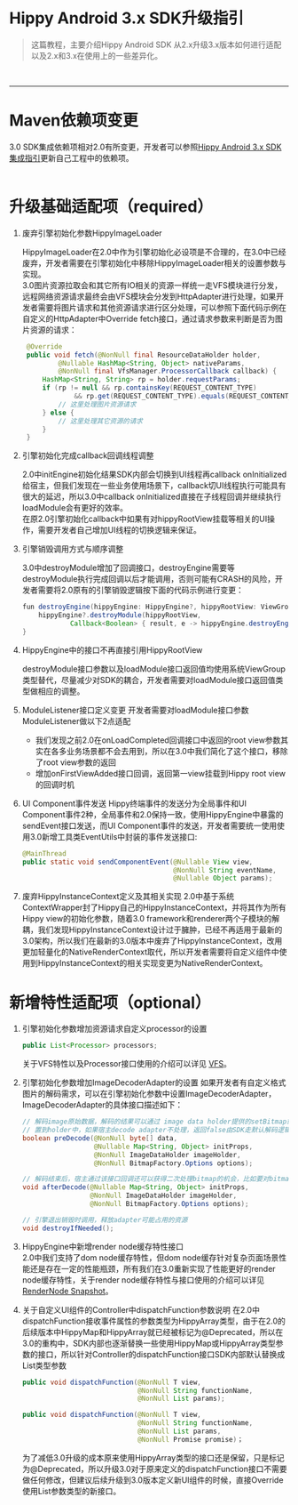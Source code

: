 # Hippy Android 3.x SDK升级指引

> 这篇教程，主要介绍Hippy Android SDK 从2.x升级3.x版本如何进行适配以及2.x和3.x在使用上的一些差异化。
</br>

---

# Maven依赖项变更

3.0 SDK集成依赖项相对2.0有所变更，开发者可以参照[Hippy Android 3.x SDK集成指引](development/android-3.0-integration-guidelines.md)更新自己工程中的依赖项。
</br>
</br>

# 升级基础适配项（required）

1. 废弃引擎初始化参数HippyImageLoader

   HippyImageLoader在2.0中作为引擎初始化必设项是不合理的，在3.0中已经废弃，开发者需要在引擎初始化中移除HippyImageLoader相关的设置参数与实现。</br>
   3.0图片资源拉取会和其它所有IO相关的资源一样统一走VFS模块进行分发，远程网络资源请求最终会由VFS模块会分发到HttpAdapter进行处理，如果开发者需要将图片请求和其他资源请求进行区分处理，可以参照下面代码示例在自定义的HttpAdapter中Override fetch接口，通过请求参数来判断是否为图片资源的请求：

   ```java
    @Override
    public void fetch(@NonNull final ResourceDataHolder holder,
            @Nullable HashMap<String, Object> nativeParams,
            @NonNull final VfsManager.ProcessorCallback callback) {
        HashMap<String, String> rp = holder.requestParams;
        if (rp != null && rp.containsKey(REQUEST_CONTENT_TYPE)
                && rp.get(REQUEST_CONTENT_TYPE).equals(REQUEST_CONTENT_TYPE_IMAGE)) {
            // 这里处理图片资源请求
        } else {
            // 这里处理其它资源的请求
        }
    }
    ```

2. 引擎初始化完成callback回调线程调整

   2.0中initEngine初始化结果SDK内部会切换到UI线程再callback onInitialized给宿主，但我们发现在一些业务使用场景下，callback切UI线程执行可能具有很大的延迟，所以3.0中callback onInitialized直接在子线程回调并继续执行loadModule会有更好的效率。</br>
   在原2.0引擎初始化callback中如果有对hippyRootView挂载等相关的UI操作，需要开发者自己增加UI线程的切换逻辑来保证。

3. 引擎销毁调用方式与顺序调整

    3.0中destroyModule增加了回调接口，destroyEngine需要等destroyModule执行完成回调以后才能调用，否则可能有CRASH的风险，开发者需要将2.0原有的引擎销毁逻辑按下面的代码示例进行变更：

    ```java
    fun destroyEngine(hippyEngine: HippyEngine?, hippyRootView: ViewGroup?) {
        hippyEngine?.destroyModule(hippyRootView,
                Callback<Boolean> { result, e -> hippyEngine.destroyEngine() })
    }
    ```

4. HippyEngine中的接口不再直接引用HippyRootView

    destroyModule接口参数以及loadModule接口返回值均使用系统ViewGroup类型替代，尽量减少对SDK的耦合，开发者需要对loadModule接口返回值类型做相应的调整。

5. ModuleListener接口定义变更
   开发者需要对loadModule接口参数ModuleListener做以下2点适配
   - 我们发现之前2.0在onLoadCompleted回调接口中返回的root view参数其实在各多业务场景都不会去用到，所以在3.0中我们简化了这个接口，移除了root view参数的返回
   - 增加onFirstViewAdded接口回调，返回第一view挂载到Hippy root view的回调时机

6. UI Component事件发送
   Hippy终端事件的发送分为全局事件和UI Component事件2种，全局事件和2.0保持一致，使用HippyEngine中暴露的sendEvent接口发送，而UI Component事件的发送，开发者需要统一使用使用3.0新增工具类EventUtils中封装的事件发送接口:

    ```java
    @MainThread
    public static void sendComponentEvent(@Nullable View view, 
                                          @NonNull String eventName,
                                          @Nullable Object params);
    ```

7. 废弃HippyInstanceContext定义及其相关实现
   2.0中基于系统ContextWrapper封了Hippy自己的HippyInstanceContext，并将其作为所有Hippy view的初始化参数，随着3.0 framework和renderer两个子模块的解耦，我们发现HippyInstanceContext设计过于臃肿，已经不再适用于最新的3.0架构，所以我们在最新的3.0版本中废弃了HippyInstanceContext，改用更加轻量化的NativeRenderContext取代，所以开发者需要将自定义组件中使用到HippyInstanceContext的相关实现变更为NativeRenderContext。
   </br>

# 新增特性适配项（optional）

1. 引擎初始化参数增加资源请求自定义processor的设置

    ```java
    public List<Processor> processors;
    ```

    关于VFS特性以及Processor接口使用的介绍可以详见 [VFS](feature/feature3.0/vfs.md)。

2. 引擎初始化参数增加ImageDecoderAdapter的设置
   如果开发者有自定义格式图片的解码需求，可以在引擎初始化参数中设置ImageDecoderAdapter，ImageDecoderAdapter的具体接口描述如下：

   ```java
   // 解码image原始数据，解码的结果可以通过 image data holder提供的setBitmap或者setDrawable接口
   // 置到holder中，如果宿主decode adapter不处理，返回false由SDK走默认解码逻辑
   boolean preDecode(@NonNull byte[] data, 
                     @Nullable Map<String, Object> initProps,
                     @NonNull ImageDataHolder imageHolder, 
                     @NonNull BitmapFactory.Options options);

   // 解码结束后，宿主通过该接口回调还可以获得二次处理bitmap的机会，比如要对bitmap做高斯模糊。
   void afterDecode(@Nullable Map<String, Object> initProps, 
                    @NonNull ImageDataHolder imageHolder, 
                    @NonNull BitmapFactory.Options options);

   // 引擎退出销毁时调用，释放adapter可能占用的资源
   void destroyIfNeeded();
   ```

3. HippyEngine中新增render node缓存特性接口  
   2.0中我们支持了dom node缓存特性，但dom node缓存针对复杂页面场景性能还是存在一定的性能瓶颈，所有我们在3.0重新实现了性能更好的render node缓存特性，关于render node缓存特性与接口使用的介绍可以详见 [RenderNode Snapshot](feature/feature3.0/render-node-snapshot.md)。

4. 关于自定义UI组件的Controller中dispatchFunction参数说明
    在2.0中dispatchFunction接收事件属性的参数类型为HippyArray类型，由于在2.0的后续版本中HippyMap和HippyArray就已经被标记为@Deprecated，所以在3.0的重构中，SDK内部也逐渐替换一些使用HippyMap或HippyArray类型参数的接口，所以针对Controller的dispatchFunction接口SDK内部默认替换成List类型参数

    ```java
    public void dispatchFunction(@NonNull T view, 
                                 @NonNull String functionName,
                                 @NonNull List params);

    public void dispatchFunction(@NonNull T view, 
                                 @NonNull String functionName,
                                 @NonNull List params, 
                                 @NonNull Promise promise)；                             
    ```

   为了减低3.0升级的成本原来使用HippyArray类型的接口还是保留，只是标记为@Deprecated，所以升级3.0对于原来定义的dispatchFunction接口不需要做任何修改，但建议后续升级到3.0版本定义新UI组件的时候，直接Override使用List参数类型的新接口。
